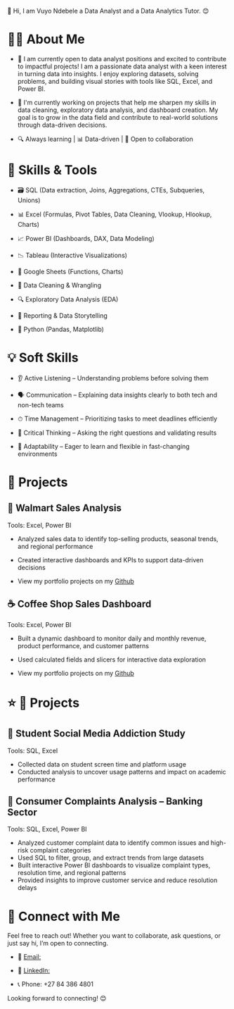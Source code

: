 👋 Hi, I am Vuyo Ndebele a Data Analyst and a Data Analytics Tutor. 😊

# 👨‍💻 About Me

- 🚀 I am currently open to data analyst positions and excited to contribute to impactful projects!
I am a passionate data analyst with a keen interest in turning data into insights. 
I enjoy exploring datasets, solving problems, and building visual stories with tools like SQL, Excel, and Power BI.

- 📂 I'm currently working on projects that help me sharpen my skills in data cleaning, exploratory data analysis, and dashboard creation.
  My goal is to grow in the data field and contribute to real-world solutions through data-driven decisions.

- 🔍 Always learning | 📊 Data-driven | 🤝 Open to collaboration

# 🧰 Skills & Tools

- 🗃 SQL (Data extraction, Joins, Aggregations, CTEs, Subqueries, Unions)

- 📊 Excel (Formulas, Pivot Tables, Data Cleaning, Vlookup, Hlookup, Charts)

- 📈 Power BI (Dashboards, DAX, Data Modeling)

- 📉 Tableau (Interactive Visualizations)

- 📎 Google Sheets (Functions, Charts)

- 🧹 Data Cleaning & Wrangling

- 🔍 Exploratory Data Analysis (EDA)

- 📑 Reporting & Data Storytelling

- 🐍 Python (Pandas, Matplotlib)

# 💡 Soft Skills

- 👂 Active Listening – Understanding problems before solving them

- 🗣 Communication – Explaining data insights clearly to both tech and non-tech teams

- ⏱ Time Management – Prioritizing tasks to meet deadlines efficiently

- 🧠 Critical Thinking – Asking the right questions and validating results

- 🔄 Adaptability – Eager to learn and flexible in fast-changing environments

# 📂 Projects

## 🛒 Walmart Sales Analysis

Tools: Excel, Power BI

- Analyzed sales data to identify top-selling products, seasonal trends, and regional performance
- Created interactive dashboards and KPIs to support data-driven decisions
  
- View my portfolio projects on my [Github](https://github.com/Vuyo-Ndebele)

## ☕ Coffee Shop Sales Dashboard

Tools: Excel, Power BI

- Built a dynamic dashboard to monitor daily and monthly revenue, product performance, and customer patterns
- Used calculated fields and slicers for interactive data exploration

- View my portfolio projects on my [Github](https://github.com/Vuyo-Ndebele?tab=repositories)

# ⭐️ 📂 Projects

## 📱 Student Social Media Addiction Study

Tools: SQL, Excel

- Collected data on student screen time and platform usage
- Conducted analysis to uncover usage patterns and impact on academic performance

## 🏦 Consumer Complaints Analysis – Banking Sector

Tools: SQL, Excel, Power BI

- Analyzed customer complaint data to identify common issues and high-risk complaint categories
- Used SQL to filter, group, and extract trends from large datasets
- Built interactive Power BI dashboards to visualize complaint types, resolution time, and regional patterns
- Provided insights to improve customer service and reduce resolution delays

# 🤝 Connect with Me

Feel free to reach out! Whether you want to collaborate, ask questions, or just say hi, I’m open to connecting.

- 📧 [Email:](ndebelemoses@yahoo.com)

- 💼 [LinkedIn:](https://www.linkedin.com/in/vuyo-ndebele-a66218361)

- 📞 Phone: +27 84 386 4801

Looking forward to connecting! 😊

